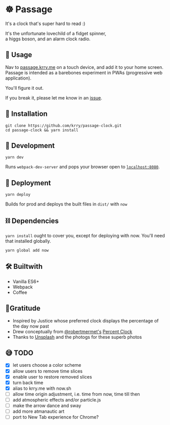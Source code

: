 # ☸︎ Passage

It's a clock that's super hard to read :)

It's the unfortunate lovechild of a fidget spinner,\
a higgs boson, and an alarm clock radio.

## 📱 Usage

Nav to [passage.krry.me](https://passage.krry.me) on a touch device, and add it to your home screen.
Passage is intended as a barebones experiment in PWAs (progressive web application).

You'll figure it out.

If you break it, please let me know in an [issue](https://github.com/krry/passage-clock/issues).

## 💉 Installation

```
git clone https://github.com/krry/passage-clock.git
cd passage-clock && yarn install
```

## 🚧 Development

```
yarn dev
```

Runs `webpack-dev-server` and pops your browser open to
[`localhost:8080`](http://localhost:8080).

## 🚢 Deployment

```
yarn deploy
```

Builds for prod and deploys the built files in `dist/` with `now`


## ⛓ Dependencies

`yarn install` ought to cover you, except for deploying with now.
You'll need that installed globally.

```
yarn global add now
```

## 🛠 Builtwith

- Vanilla ES6+
- Webpack
- Coffee

## 🙏Gratitude

- Inspired by Justice whose preferred clock displays the percentage of the day now past
- Drew conceptually from [@robertmermet's](http://robertmermet.com/) [Percent Clock](https://github.com/robertmermet/percentclock/)
- Thanks to [Unsplash](https://unsplash.com/developers) and the photogs for these superb photos

## 😅 TODO

- [x] let users choose a color scheme
- [x] allow users to remove time slices
- [x] enable user to restore removed slices
- [x] turn back time
- [x] alias to krry.me with now.sh
- [ ] allow time origin adjustment, i.e. time from now, time till then
- [ ] add atmospheric effects and/or particle.js
- [ ] make the arrow dance and sway
- [ ] add more atmanautic art
- [ ] port to New Tab experience for Chrome?

